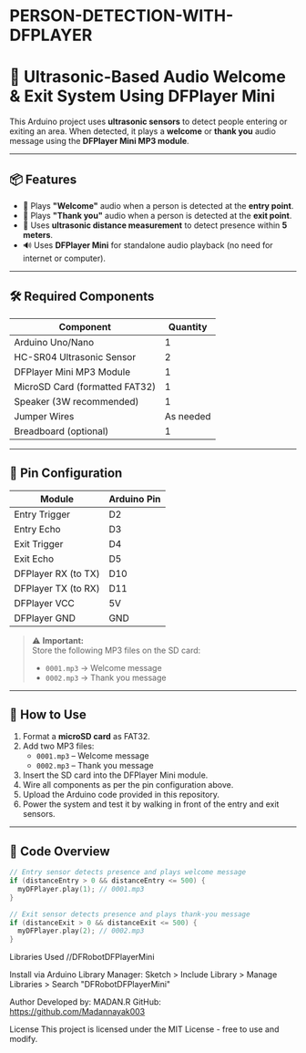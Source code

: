 # PERSON-DETECTION-WITH-DFPLAYER

# 🚗 Ultrasonic-Based Audio Welcome & Exit System Using DFPlayer Mini

This Arduino project uses **ultrasonic sensors** to detect people entering or exiting an area. When detected, it plays a **welcome** or **thank you** audio message using the **DFPlayer Mini MP3 module**.

---

## 📦 Features

- 🎵 Plays **"Welcome"** audio when a person is detected at the **entry point**.
- 🎵 Plays **"Thank you"** audio when a person is detected at the **exit point**.
- 📏 Uses **ultrasonic distance measurement** to detect presence within **5 meters**.
- 🔊 Uses **DFPlayer Mini** for standalone audio playback (no need for internet or computer).

---

## 🛠️ Required Components

| Component               | Quantity |
|------------------------|----------|
| Arduino Uno/Nano       | 1        |
| HC-SR04 Ultrasonic Sensor | 2      |
| DFPlayer Mini MP3 Module | 1       |
| MicroSD Card (formatted FAT32) | 1 |
| Speaker (3W recommended) | 1       |
| Jumper Wires           | As needed|
| Breadboard (optional)  | 1        |

---

## 🔌 Pin Configuration

| Module              | Arduino Pin |
|---------------------|-------------|
| Entry Trigger       | D2          |
| Entry Echo          | D3          |
| Exit Trigger        | D4          |
| Exit Echo           | D5          |
| DFPlayer RX (to TX) | D10         |
| DFPlayer TX (to RX) | D11         |
| DFPlayer VCC        | 5V          |
| DFPlayer GND        | GND         |

> ⚠️ **Important:**  
> Store the following MP3 files on the SD card:
> - `0001.mp3` → Welcome message  
> - `0002.mp3` → Thank you message  

---

## 💾 How to Use

1. Format a **microSD card** as FAT32.
2. Add two MP3 files:
   - `0001.mp3` – Welcome message
   - `0002.mp3` – Thank you message
3. Insert the SD card into the DFPlayer Mini module.
4. Wire all components as per the pin configuration above.
5. Upload the Arduino code provided in this repository.
6. Power the system and test it by walking in front of the entry and exit sensors.

---

## 🧠 Code Overview

```cpp
// Entry sensor detects presence and plays welcome message
if (distanceEntry > 0 && distanceEntry <= 500) {
  myDFPlayer.play(1); // 0001.mp3
}

// Exit sensor detects presence and plays thank-you message
if (distanceExit > 0 && distanceExit <= 500) {
  myDFPlayer.play(2); // 0002.mp3
}
```
Libraries Used
//DFRobotDFPlayerMini

Install via Arduino Library Manager:
Sketch > Include Library > Manage Libraries > Search "DFRobotDFPlayerMini"

Author
Developed by: MADAN.R
GitHub: https://github.com/Madannayak003

License
This project is licensed under the MIT License - free to use and modify.
